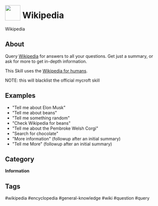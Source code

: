 # <img src='https://raw.githack.com/FortAwesome/Font-Awesome/master/svgs/brands/wikipedia-w.svg' card_color='#000000' width='50' height='50' style='vertical-align:bottom'/> Wikipedia
Wikipedia

## About 
Query [Wikipedia](https://www.wikipedia.org) for answers to all your questions.  Get just a summary, or ask for more to get in-depth information.
 
 This Skill uses the [Wikipedia for humans](https://github.com/HelloChatterbox/wikipedia_for_humans). 

NOTE: this will blacklist the official mycroft skill

## Examples 
* "Tell me about Elon Musk"
* "Tell me about beans"
* "Tell me something random"
* "Check Wikipedia for beans"
* "Tell me about the Pembroke Welsh Corgi"
* "Search for chocolate"
* "More information" (followup after an initial summary)
* "Tell me More" (followup after an initial summary)


## Category
**Information**

## Tags
#wikipedia
#encyclopedia
#general-knowledge
#wiki
#question
#query
